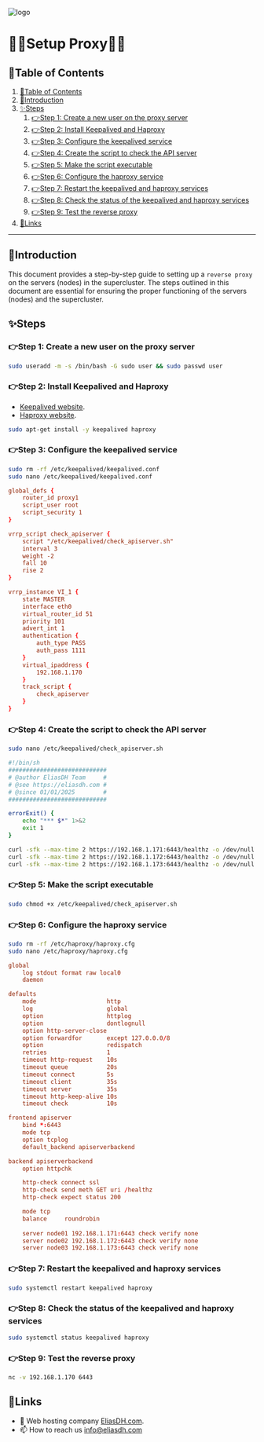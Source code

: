 ![logo](https://eliasdh.com/assets/media/images/logo-github.png)
# 💙🤍Setup Proxy🤍💙

## 📘Table of Contents

1. [📘Table of Contents](#📘table-of-contents)
2. [🖖Introduction](#🖖introduction)
3. [✨Steps](#✨steps)
    1. [👉Step 1: Create a new user on the proxy server](#👉step-1-create-a-new-user-on-the-proxy-server)
    2. [👉Step 2: Install Keepalived and Haproxy](#👉step-2-install-keepalived-and-haproxy)
    3. [👉Step 3: Configure the keepalived service](#👉step-3-configure-the-keepalived-service)
    4. [👉Step 4: Create the script to check the API server](#👉step-4-create-the-script-to-check-the-api-server)
    5. [👉Step 5: Make the script executable](#👉step-5-make-the-script-executable)
    6. [👉Step 6: Configure the haproxy service](#👉step-6-configure-the-haproxy-service)
    7. [👉Step 7: Restart the keepalived and haproxy services](#👉step-7-restart-the-keepalived-and-haproxy-services)
    8. [👉Step 8: Check the status of the keepalived and haproxy services](#👉step-8-check-the-status-of-the-keepalived-and-haproxy-services)
    9. [👉Step 9: Test the reverse proxy](#👉step-9-test-the-reverse-proxy)
4. [🔗Links](#🔗links)

---

## 🖖Introduction

This document provides a step-by-step guide to setting up a `reverse proxy` on the servers (nodes) in the supercluster. The steps outlined in this document are essential for ensuring the proper functioning of the servers (nodes) and the supercluster.

## ✨Steps

### 👉Step 1: Create a new user on the proxy server

```bash
sudo useradd -m -s /bin/bash -G sudo user && sudo passwd user
```

### 👉Step 2: Install Keepalived and Haproxy

- [Keepalived website](https://www.keepalived.org/).
- [Haproxy website](https://www.haproxy.org/).

```bash
sudo apt-get install -y keepalived haproxy
```

### 👉Step 3: Configure the keepalived service

```bash
sudo rm -rf /etc/keepalived/keepalived.conf
sudo nano /etc/keepalived/keepalived.conf
```
```conf
global_defs {
    router_id proxy1
    script_user root
    script_security 1
}

vrrp_script check_apiserver {
    script "/etc/keepalived/check_apiserver.sh"
    interval 3
    weight -2
    fall 10
    rise 2
}

vrrp_instance VI_1 {
    state MASTER
    interface eth0
    virtual_router_id 51
    priority 101
    advert_int 1
    authentication {
        auth_type PASS
        auth_pass 1111
    }
    virtual_ipaddress {
        192.168.1.170
    }
    track_script {
        check_apiserver
    }
}
```

### 👉Step 4: Create the script to check the API server

```bash
sudo nano /etc/keepalived/check_apiserver.sh
```
```bash
#!/bin/sh
############################
# @author EliasDH Team     #
# @see https://eliasdh.com #
# @since 01/01/2025        #
############################

errorExit() {
    echo "*** $*" 1>&2
    exit 1
}

curl -sfk --max-time 2 https://192.168.1.171:6443/healthz -o /dev/null || errorExit "Error GET https://192.168.1.171:6443/healthz"
curl -sfk --max-time 2 https://192.168.1.172:6443/healthz -o /dev/null || errorExit "Error GET https://192.168.1.172:6443/healthz"
curl -sfk --max-time 2 https://192.168.1.173:6443/healthz -o /dev/null || errorExit "Error GET https://192.168.1.173:6443/healthz"
```

### 👉Step 5: Make the script executable

```bash
sudo chmod +x /etc/keepalived/check_apiserver.sh
```

### 👉Step 6: Configure the haproxy service

```bash
sudo rm -rf /etc/haproxy/haproxy.cfg
sudo nano /etc/haproxy/haproxy.cfg
```
```conf
global
    log stdout format raw local0
    daemon

defaults
    mode                    http
    log                     global
    option                  httplog
    option                  dontlognull
    option http-server-close
    option forwardfor       except 127.0.0.0/8
    option                  redispatch
    retries                 1
    timeout http-request    10s
    timeout queue           20s
    timeout connect         5s
    timeout client          35s
    timeout server          35s
    timeout http-keep-alive 10s
    timeout check           10s

frontend apiserver
    bind *:6443
    mode tcp
    option tcplog
    default_backend apiserverbackend

backend apiserverbackend
    option httpchk

    http-check connect ssl
    http-check send meth GET uri /healthz
    http-check expect status 200

    mode tcp
    balance     roundrobin
    
    server node01 192.168.1.171:6443 check verify none
    server node02 192.168.1.172:6443 check verify none
    server node03 192.168.1.173:6443 check verify none
```

### 👉Step 7: Restart the keepalived and haproxy services

```bash
sudo systemctl restart keepalived haproxy
```

### 👉Step 8: Check the status of the keepalived and haproxy services

```bash
sudo systemctl status keepalived haproxy
```

### 👉Step 9: Test the reverse proxy

```bash
nc -v 192.168.1.170 6443
```

## 🔗Links
- 👯 Web hosting company [EliasDH.com](https://eliasdh.com).
- 📫 How to reach us info@eliasdh.com